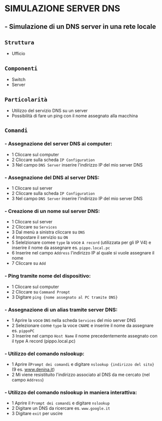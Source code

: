 # SIMULAZIONE SERVER DNS
## - Simulazione di un DNS server in una rete locale
## `Struttura`
- Ufficio
## `Componenti`
- Switch
- Server
## `Particolarità`
- Utilizzo del servizio DNS su un server
- Possibilità di fare un ping con il nome assegnato alla macchina
## `Comandi`
### - Assegnazione del server DNS ai computer:
  -  1 Cliccare sul computer
  -  2 Cliccare sulla scheda `IP Configuration`
  -  3 Nel campo `DNS Server` inserire l'indirizzo IP del mio server DNS
### - Assegnazione del DNS al server DNS:
  -  1 Cliccare sul server
  -  2 Cliccare sulla scheda `IP Configuration`
  -  3 Nel campo `DNS Server` inserire l'indirizzo IP del mio server DNS
### - Creazione di un nome sul server DNS:
  -  1 Cliccare sul server
  -  2 Cliccare su `Services`
  -  3 Dal menù a sinistra cliccare su `DNS`
  -  4 Impostare il servizio su `ON`
  -  5 Selelzionare comee `type` la voce `A record` (utilizzata per gli IP V4) e inserire il nome da assegnare es. `pippo.local.pc`
  -  6 Inserire nel campo `Address` l'indirizzo IP al quale si vuole assegnare il nome
  -  7 Cliccare su `Add`
### - Ping tramite nome del dispositivo:
  -  1 Cliccare sul computer
  -  2 Cliccare su `Command Prompt`
  -  3 Digitare `ping {nome assegnato al PC tramite DNS}`
### - Assegnazione di un alias tramite server DNS:
  -  1 Aprire la voce `DNS` nella scheda `Services` del mio server DNS
  -  2 Selezionare come `type` la voce `CNAME` e inserire il nome da assegnare es. `pippoPC`
  -  3 Inserire nel campo `Host Name` il nome precedentemente assegnato con il type A record (pippo.local.pc)
### - Utilizzo del comando nslookup:
  -  1 Aprire il`Prompt dei comandi` e digitare `nslookup {indirizzo del sito}` (9 es. www.denina.it)
  -  2 Mi viene resistituito l'indirizzo associato al DNS da me cercato (nel campo `Address`)
### - Utilizzo del comando nslookup in maniera interattiva:
  -  1 Aprire il `Prompt dei comandi` e digitare `nslookup`
  -  2 Digitare un DNS da ricercare es. `www.google.it`
  -  3 Digitare `exit` per uscire
